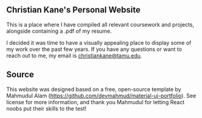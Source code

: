 ## Christian Kane's Personal Website

This is a place where I have compiled all relevant coursework and projects, alongside containing a .pdf of my resume.

I decided it was time to have a visually appealing place to display some of my work over the past few years. If you have any questions or want to reach out to me, my email is christiankane@tamu.edu.

## Source

This website was designed based on a free, open-source template by Mahmudul Alam (https://github.com/devmahmud/material-ui-portfolio). See
license for more information, and thank you Mahmudul for letting React noobs put their skills to the test!